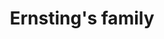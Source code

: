 ---
title: "Ernsting's family"
url: /chemnitz/ernstings-family-annaberger-strasse/
shop: Kleidung
---